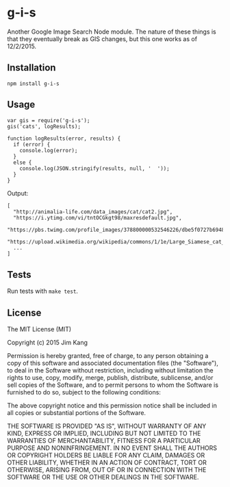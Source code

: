 g-i-s
=====

Another Google Image Search Node module. The nature of these things is that they eventually break as GIS changes, but this one works as of 12/2/2015.

Installation
------------

    npm install g-i-s

Usage
-----

    var gis = require('g-i-s');
    gis('cats', logResults);

    function logResults(error, results) {
      if (error) {
        console.log(error);
      }
      else {
        console.log(JSON.stringify(results, null, '  '));
      }
    }

Output:

    [
      "http://animalia-life.com/data_images/cat/cat2.jpg",
      "https://i.ytimg.com/vi/tntOCGkgt98/maxresdefault.jpg",
      "https://pbs.twimg.com/profile_images/378800000532546226/dbe5f0727b69487016ffd67a6689e75a.jpeg",
      "https://upload.wikimedia.org/wikipedia/commons/1/1e/Large_Siamese_cat_tosses_a_mouse.jpg",
      ...
    ]

Tests
-----

Run tests with `make test`.

License
-------

The MIT License (MIT)

Copyright (c) 2015 Jim Kang

Permission is hereby granted, free of charge, to any person obtaining a copy
of this software and associated documentation files (the "Software"), to deal
in the Software without restriction, including without limitation the rights
to use, copy, modify, merge, publish, distribute, sublicense, and/or sell
copies of the Software, and to permit persons to whom the Software is
furnished to do so, subject to the following conditions:

The above copyright notice and this permission notice shall be included in
all copies or substantial portions of the Software.

THE SOFTWARE IS PROVIDED "AS IS", WITHOUT WARRANTY OF ANY KIND, EXPRESS OR
IMPLIED, INCLUDING BUT NOT LIMITED TO THE WARRANTIES OF MERCHANTABILITY,
FITNESS FOR A PARTICULAR PURPOSE AND NONINFRINGEMENT. IN NO EVENT SHALL THE
AUTHORS OR COPYRIGHT HOLDERS BE LIABLE FOR ANY CLAIM, DAMAGES OR OTHER
LIABILITY, WHETHER IN AN ACTION OF CONTRACT, TORT OR OTHERWISE, ARISING FROM,
OUT OF OR IN CONNECTION WITH THE SOFTWARE OR THE USE OR OTHER DEALINGS IN
THE SOFTWARE.
